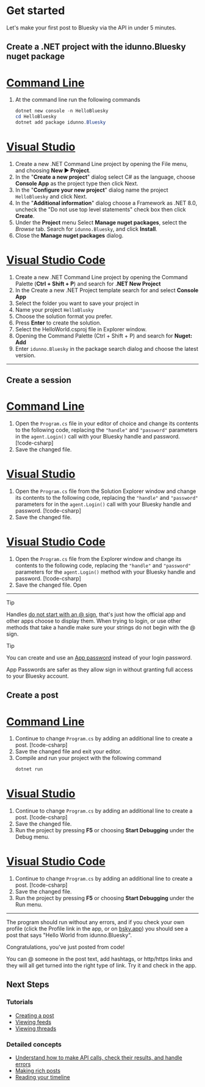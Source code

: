 ﻿# Get started

Let's make your first post to Bluesky via the API in under 5 minutes.

## Create a .NET project with the idunno.Bluesky nuget package

# [Command Line](#tab/commandLine)

1. At the command line run the following commands
   ```PowerShell
   dotnet new console -n HelloBluesky
   cd HelloBluesky
   dotnet add package idunno.Bluesky
   ```

# [Visual Studio](#tab/visualStudio)

1. Create a new .NET Command Line project by opening the File menu, and choosing **New ▶ Project**.
1. In the "**Create a new project**" dialog select C# as the language, choose **Console App** as the project type then click Next.
1. In the "**Configure your new project**" dialog name the project `HelloBluesky` and click Next.
1. In the "**Additional information**" dialog choose a Framework as .NET 8.0, uncheck the "Do not use top level statements" check box then click **Create**.
1. Under the **Project** menu Select **Manage nuget packages**, select the *Browse* tab. Search for `idunno.Bluesky`, and click **Install**.
1. Close the **Manage nuget packages** dialog.

# [Visual Studio Code](#tab/vsCode)

1. Create a new .NET Command Line project by opening the Command Palette (**Ctrl + Shift + P**) and search for **.NET New Project**
1. In the Create a new .NET Project template search for and select **Console App**
1. Select the folder you want to save your project in
1. Name your project `HelloBlusky`
1. Choose the solution format you prefer.
1. Press **Enter** to create the solution.
1. Select the HelloWorld.csproj file in Explorer window.
1. Opening the Command Palette (Ctrl + Shift + P) and search for **Nuget: Add**
1. Enter `idunno.Bluesky` in the package search dialog and choose the latest version.

---

## Create a session

# [Command Line](#tab/session/commandLine)

1. Open the `Program.cs` file in your editor of choice and change its contents to the following code, replacing
the `"handle"` and `"password"` parameters in the `agent.Login()` call with your Bluesky handle and password.
  [!code-csharp[](docs/code/createASession.cs?highlight=4)]
2. Save the changed file.

# [Visual Studio](#tab/session/visualStudio)

1. Open the `Program.cs` file from the Solution Explorer window and change its contents to the following code, replacing
the `"handle"` and `"password"` parameters for in the `agent.Login()` call with your Bluesky handle and password.
  [!code-csharp[](docs/code/createASession.cs?highlight=4)]
2. Save the changed file.

# [Visual Studio Code](#tab/session/vsCode)

1. Open the `Program.cs` file from the Explorer window and change its contents to the following code, replacing
the `"handle"` and `"password"` parameters for the `agent.Login()` method with your Bluesky handle and password.
  [!code-csharp[](docs/code/createASession.cs?highlight=4)]
2. Save the changed file.
Open
---

> [!TIP]
> Handles [do not start with an @ sign](https://atproto.com/specs/handle), that's just how the official app and
> other apps choose to display them. When trying to login, or use other methods that take a handle make sure your
> strings do not begin with the @ sign.

> [!TIP]
> You can create and use an [App password](https://bsky.app/settings/app-passwords) instead of your login password.
>
> App Passwords are safer as they allow sign in without granting full access to your Bluesky account.

## Create a post

# [Command Line](#tab/postCreate/commandLine)

1. Continue to change `Program.cs` by adding an additional line to create a post.
   [!code-csharp[](docs/code/helloWorld.cs?highlight=5)]
1. Save the changed file and exit your editor.
1. Compile and run your project with the following command
   ```PowerShell
   dotnet run
   ```

# [Visual Studio](#tab/postCreate/visualStudio)
1. Continue to change `Program.cs` by adding an additional line to create a post.
   [!code-csharp[](docs/code/helloWorld.cs?highlight=5)]
1. Save the changed file.
1. Run the project by pressing **F5** or choosing **Start Debugging** under the Debug menu.

# [Visual Studio Code](#tab/postCreate/vsCode)
1. Continue to change `Program.cs` by adding an additional line to create a post.
   [!code-csharp[](docs/code/helloWorld.cs?highlight=5)]
1. Save the changed file.
1. Run the project by pressing **F5** or choosing **Start Debugging** under the Run menu.

---

The program should run without any errors, and if you check your own profile (click the Profile link in the app, or on [bsky.app](https://bsky.app/))
you should see a post that says "Hello World from idunno.Bluesky".

Congratulations, you've just posted from code!

You can @ someone in the post text, add hashtags, or http/https links and they will all get turned into the right type of link. Try it and check in the app.

## Next Steps

### Tutorials

* [Creating a post](docs/tutorials/creatingAPost.md)
* [Viewing feeds](docs/tutorials/viewingFeeds.md)
* [Viewing threads](docs/tutorials/viewingThreads.md)

### Detailed concepts

* [Understand how to make API calls, check their results, and handle errors](docs/requestsAndResponses.md)
* [Making rich posts](docs/posting.md)
* [Reading your timeline](docs/timeline.md)

